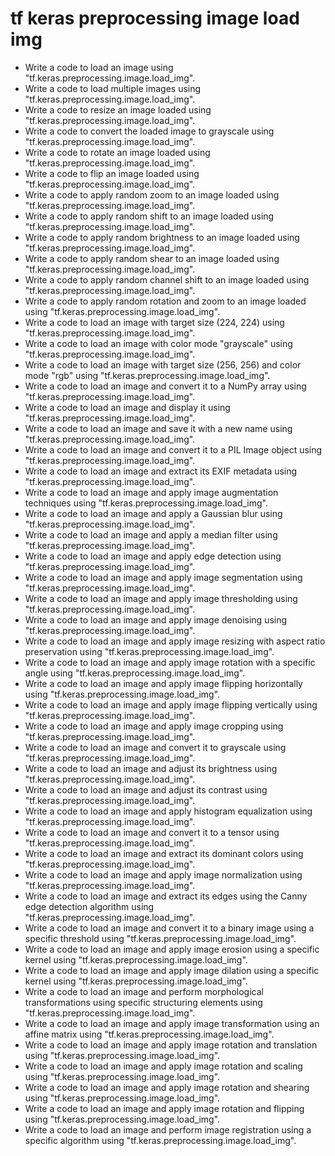 # tf keras preprocessing image load img

- Write a code to load an image using "tf.keras.preprocessing.image.load_img".
- Write a code to load multiple images using "tf.keras.preprocessing.image.load_img".
- Write a code to resize an image loaded using "tf.keras.preprocessing.image.load_img".
- Write a code to convert the loaded image to grayscale using "tf.keras.preprocessing.image.load_img".
- Write a code to rotate an image loaded using "tf.keras.preprocessing.image.load_img".
- Write a code to flip an image loaded using "tf.keras.preprocessing.image.load_img".
- Write a code to apply random zoom to an image loaded using "tf.keras.preprocessing.image.load_img".
- Write a code to apply random shift to an image loaded using "tf.keras.preprocessing.image.load_img".
- Write a code to apply random brightness to an image loaded using "tf.keras.preprocessing.image.load_img".
- Write a code to apply random shear to an image loaded using "tf.keras.preprocessing.image.load_img".
- Write a code to apply random channel shift to an image loaded using "tf.keras.preprocessing.image.load_img".
- Write a code to apply random rotation and zoom to an image loaded using "tf.keras.preprocessing.image.load_img".
- Write a code to load an image with target size (224, 224) using "tf.keras.preprocessing.image.load_img".
- Write a code to load an image with color mode "grayscale" using "tf.keras.preprocessing.image.load_img".
- Write a code to load an image with target size (256, 256) and color mode "rgb" using "tf.keras.preprocessing.image.load_img".
- Write a code to load an image and convert it to a NumPy array using "tf.keras.preprocessing.image.load_img".
- Write a code to load an image and display it using "tf.keras.preprocessing.image.load_img".
- Write a code to load an image and save it with a new name using "tf.keras.preprocessing.image.load_img".
- Write a code to load an image and convert it to a PIL Image object using "tf.keras.preprocessing.image.load_img".
- Write a code to load an image and extract its EXIF metadata using "tf.keras.preprocessing.image.load_img".
- Write a code to load an image and apply image augmentation techniques using "tf.keras.preprocessing.image.load_img".
- Write a code to load an image and apply a Gaussian blur using "tf.keras.preprocessing.image.load_img".
- Write a code to load an image and apply a median filter using "tf.keras.preprocessing.image.load_img".
- Write a code to load an image and apply edge detection using "tf.keras.preprocessing.image.load_img".
- Write a code to load an image and apply image segmentation using "tf.keras.preprocessing.image.load_img".
- Write a code to load an image and apply image thresholding using "tf.keras.preprocessing.image.load_img".
- Write a code to load an image and apply image denoising using "tf.keras.preprocessing.image.load_img".
- Write a code to load an image and apply image resizing with aspect ratio preservation using "tf.keras.preprocessing.image.load_img".
- Write a code to load an image and apply image rotation with a specific angle using "tf.keras.preprocessing.image.load_img".
- Write a code to load an image and apply image flipping horizontally using "tf.keras.preprocessing.image.load_img".
- Write a code to load an image and apply image flipping vertically using "tf.keras.preprocessing.image.load_img".
- Write a code to load an image and apply image cropping using "tf.keras.preprocessing.image.load_img".
- Write a code to load an image and convert it to grayscale using "tf.keras.preprocessing.image.load_img".
- Write a code to load an image and adjust its brightness using "tf.keras.preprocessing.image.load_img".
- Write a code to load an image and adjust its contrast using "tf.keras.preprocessing.image.load_img".
- Write a code to load an image and apply histogram equalization using "tf.keras.preprocessing.image.load_img".
- Write a code to load an image and convert it to a tensor using "tf.keras.preprocessing.image.load_img".
- Write a code to load an image and extract its dominant colors using "tf.keras.preprocessing.image.load_img".
- Write a code to load an image and apply image normalization using "tf.keras.preprocessing.image.load_img".
- Write a code to load an image and extract its edges using the Canny edge detection algorithm using "tf.keras.preprocessing.image.load_img".
- Write a code to load an image and convert it to a binary image using a specific threshold using "tf.keras.preprocessing.image.load_img".
- Write a code to load an image and apply image erosion using a specific kernel using "tf.keras.preprocessing.image.load_img".
- Write a code to load an image and apply image dilation using a specific kernel using "tf.keras.preprocessing.image.load_img".
- Write a code to load an image and perform morphological transformations using specific structuring elements using "tf.keras.preprocessing.image.load_img".
- Write a code to load an image and apply image transformation using an affine matrix using "tf.keras.preprocessing.image.load_img".
- Write a code to load an image and apply image rotation and translation using "tf.keras.preprocessing.image.load_img".
- Write a code to load an image and apply image rotation and scaling using "tf.keras.preprocessing.image.load_img".
- Write a code to load an image and apply image rotation and shearing using "tf.keras.preprocessing.image.load_img".
- Write a code to load an image and apply image rotation and flipping using "tf.keras.preprocessing.image.load_img".
- Write a code to load an image and perform image registration using a specific algorithm using "tf.keras.preprocessing.image.load_img".